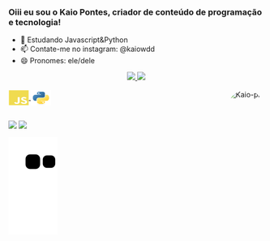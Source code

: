 ### Oiii eu sou o Kaio Pontes, criador de conteúdo de programação e tecnologia!

- 🌱 Estudando Javascript&Python
- 📫 Contate-me no instagram: @kaiowdd
- 😄 Pronomes: ele/dele

<div align="center">
  <a href="https://github.com/fvckkaio">
  <img height="180em" src="https://github-readme-stats.vercel.app/api?username=fvckkaio&show_icons=true&theme=black&include_all_commits=true&count_private=true"/>
  <img height="180em" src="https://github-readme-stats.vercel.app/api/top-langs/?username=fvckkaio&layout=compact&langs_count=7&theme=black"/>
</div>
 <div style="display: inline_block"><br>
  <img align="center" alt="Kaio-Js" height="30" width="40" src="https://raw.githubusercontent.com/devicons/devicon/master/icons/javascript/javascript-plain.svg">
  <img align="center" alt="Kaio-Python" height="30" width="40" src="https://raw.githubusercontent.com/devicons/devicon/master/icons/python/python-original.svg">
  <img align="right" alt="Kaio-pic" height="150" style="border-radius:50px;" src="https://cdn.discordapp.com/attachments/821096180746420265/853835324438741002/9142c17179a198c04c678f1401a7618b.jpg">
</div>
  
  ##
 
<div> 
  <a href="https://instagram.com/kaiowdd" target="_blank"><img src="https://img.shields.io/badge/-Instagram-%23E4405F?style=for-the-badge&logo=instagram&logoColor=white" target="_blank"></a>
 	<a href="https://www.twitch.tv/thinksparkless" target="_blank"><img src="https://img.shields.io/badge/Twitch-9146FF?style=for-the-badge&logo=twitch&logoColor=white" target="_blank"></a>

 
 
  ![Snake animation](https://github.com/fvckkaio/fvckkaio/blob/output/github-contribution-grid-snake.svg)
 
</div>
